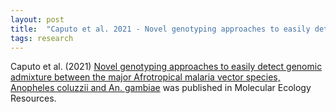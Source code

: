 ```yaml
---
layout: post
title:  "Caputo et al. 2021 - Novel genotyping approaches to easily detect genomic admixture between the major Afrotropical malaria vector species, Anopheles coluzzii and An. gambiae"
tags: research
---
```


Caputo et al. (2021) [Novel genotyping approaches to easily detect genomic admixture between the major Afrotropical malaria vector species, Anopheles coluzzii and An. gambiae](https://doi.org/10.1111/1755-0998.13359) was published in Molecular Ecology Resources.

